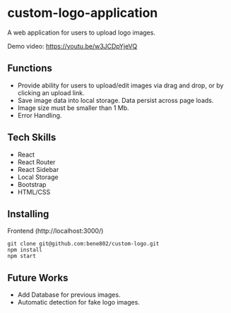 # custom-logo-application

A web application for users to upload logo images. 

Demo video: https://youtu.be/w3JCDpYjeVQ

## Functions
* Provide ability for users to upload/edit images via drag and drop, or by clicking an upload link. 
* Save image data into local storage. Data persist across page loads.
* Image size must be smaller than 1 Mb.
* Error Handling.

## Tech Skills
* React
* React Router
* React Sidebar
* Local Storage
* Bootstrap
* HTML/CSS

## Installing
Frontend (http://localhost:3000/)
```
git clone git@github.com:bene802/custom-logo.git
npm install
npm start
```

## Future Works
* Add Database for previous images.
* Automatic detection for fake logo images.
